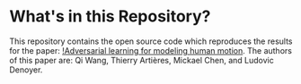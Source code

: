 # What's in this Repository?

This repository contains the open source code which reproduces the results for the paper: [!Adversarial learning for modeling human motion](https://link.springer.com/article/10.1007%2Fs00371-018-1594-7). The authors of this paper are: Qi Wang, Thierry Artières, Mickael Chen, and Ludovic Denoyer.
